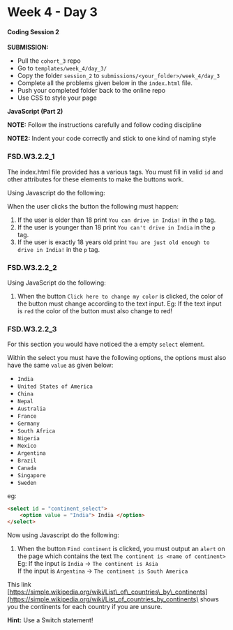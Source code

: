 # Week 4 - Day 3

#### Coding Session 2

**SUBMISSION:**

- Pull the `cohort_3` repo
- Go to `templates/week_4/day_3/` 
- Copy  the folder `session_2`  to `submissions/<your_folder>/week_4/day_3`
- Complete all the problems given below in the `index.html` file.
- Push your completed folder back to the online repo
- Use CSS to style your page

**JavaScript (Part 2)**

**NOTE:** Follow the instructions carefully and follow coding discipline

**NOTE2:** Indent your code correctly and stick to one kind of naming style

### FSD.W3.2.2_1

The index.html file provided has a various tags. You must fill in valid `id` and other attributes for these elements to make the buttons work. 

Using Javascript do the following:

When the user clicks the button the following must happen:  
1. If the user is older than 18 print `You can drive in India!` in the `p` tag.  
2. If the user is younger than 18 print `You can't drive in India` in the `p` tag.  
3. If the user is exactly 18 years old print `You are just old enough to drive in India!` in the `p` tag.

### FSD.W3.2.2_2

Using JavaScript do the following:

1. When the button `Click here to change my color` is clicked, the color of the button must change according to the text input. Eg: If the text input is `red` the color of the button must also change to red!

### FSD.W3.2.2_3

For this section you would have noticed the a empty 
`select` element.

Within the select you must have the following options, the options must also have the same `value` as given below:  

- `India`
- `United States of America`
- `China`
- `Nepal`
- `Australia`
- `France`
- `Germany`
- `South Africa`
- `Nigeria`
- `Mexico`
- `Argentina`
- `Brazil`
- `Canada`
- `Singapore`
- `Sweden`  

eg: 

```html
<select id = "continent_select">
	<option value = "India"> India </option>	
</select>
```

Now using Javascript do the following:

1. When the button `Find continent` is clicked, you must output an `alert` on the page which contains the text `The continent is <name of continent>`  
Eg: If the input is `India` -> `The continent is Asia`  
    If the input is `Argentina` -> `The continent is South America`  

This link [https://simple.wikipedia.org/wiki/List\_of\_countries\_by\_continents](https://simple.wikipedia.org/wiki/List_of_countries_by_continents) shows you the continents for each country if you are unsure. 

**Hint:** Use a Switch statement!
